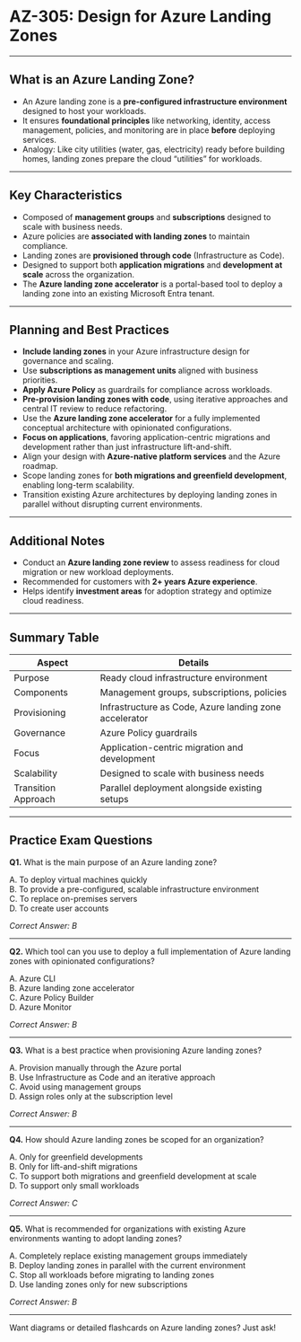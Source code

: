 # AZ-305: Design for Azure Landing Zones

---

## What is an Azure Landing Zone?

- An Azure landing zone is a **pre-configured infrastructure environment** designed to host your workloads.
- It ensures **foundational principles** like networking, identity, access management, policies, and monitoring are in place **before** deploying services.
- Analogy: Like city utilities (water, gas, electricity) ready before building homes, landing zones prepare the cloud “utilities” for workloads.

---

## Key Characteristics

- Composed of **management groups** and **subscriptions** designed to scale with business needs.
- Azure policies are **associated with landing zones** to maintain compliance.
- Landing zones are **provisioned through code** (Infrastructure as Code).
- Designed to support both **application migrations** and **development at scale** across the organization.
- The **Azure landing zone accelerator** is a portal-based tool to deploy a landing zone into an existing Microsoft Entra tenant.

---

## Planning and Best Practices

- **Include landing zones** in your Azure infrastructure design for governance and scaling.
- Use **subscriptions as management units** aligned with business priorities.
- **Apply Azure Policy** as guardrails for compliance across workloads.
- **Pre-provision landing zones with code**, using iterative approaches and central IT review to reduce refactoring.
- Use the **Azure landing zone accelerator** for a fully implemented conceptual architecture with opinionated configurations.
- **Focus on applications**, favoring application-centric migrations and development rather than just infrastructure lift-and-shift.
- Align your design with **Azure-native platform services** and the Azure roadmap.
- Scope landing zones for **both migrations and greenfield development**, enabling long-term scalability.
- Transition existing Azure architectures by deploying landing zones in parallel without disrupting current environments.

---

## Additional Notes

- Conduct an **Azure landing zone review** to assess readiness for cloud migration or new workload deployments.
- Recommended for customers with **2+ years Azure experience**.
- Helps identify **investment areas** for adoption strategy and optimize cloud readiness.

---

## Summary Table

| Aspect                  | Details                                         |
|-------------------------|------------------------------------------------|
| Purpose                 | Ready cloud infrastructure environment          |
| Components              | Management groups, subscriptions, policies      |
| Provisioning            | Infrastructure as Code, Azure landing zone accelerator |
| Governance              | Azure Policy guardrails                           |
| Focus                   | Application-centric migration and development    |
| Scalability             | Designed to scale with business needs           |
| Transition Approach     | Parallel deployment alongside existing setups    |

---

## Practice Exam Questions

**Q1.** What is the main purpose of an Azure landing zone?

A. To deploy virtual machines quickly  
B. To provide a pre-configured, scalable infrastructure environment  
C. To replace on-premises servers  
D. To create user accounts  

*Correct Answer: B*

---

**Q2.** Which tool can you use to deploy a full implementation of Azure landing zones with opinionated configurations?

A. Azure CLI  
B. Azure landing zone accelerator  
C. Azure Policy Builder  
D. Azure Monitor  

*Correct Answer: B*

---

**Q3.** What is a best practice when provisioning Azure landing zones?

A. Provision manually through the Azure portal  
B. Use Infrastructure as Code and an iterative approach  
C. Avoid using management groups  
D. Assign roles only at the subscription level  

*Correct Answer: B*

---

**Q4.** How should Azure landing zones be scoped for an organization?

A. Only for greenfield developments  
B. Only for lift-and-shift migrations  
C. To support both migrations and greenfield development at scale  
D. To support only small workloads  

*Correct Answer: C*

---

**Q5.** What is recommended for organizations with existing Azure environments wanting to adopt landing zones?

A. Completely replace existing management groups immediately  
B. Deploy landing zones in parallel with the current environment  
C. Stop all workloads before migrating to landing zones  
D. Use landing zones only for new subscriptions  

*Correct Answer: B*

---

Want diagrams or detailed flashcards on Azure landing zones? Just ask!
